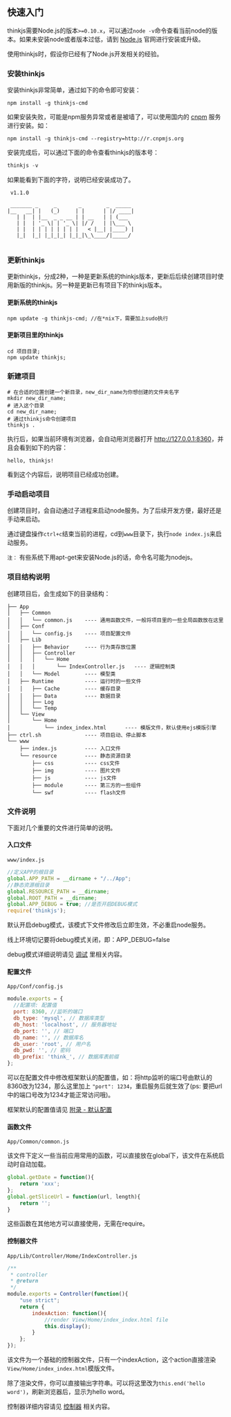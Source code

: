 ## 快速入门

thinkjs需要Node.js的版本`>=0.10.x`，可以通过`node -v`命令查看当前node的版本。如果未安装node或者版本过低，请到 [Node.js](http://nodejs.org/) 官网进行安装或升级。

使用thinkjs时，假设你已经有了Node.js开发相关的经验。


### 安装thinkjs

安装thinkjs非常简单，通过如下的命令即可安装：

```shell
npm install -g thinkjs-cmd
```

如果安装失败，可能是npm服务异常或者是被墙了，可以使用国内的 [cnpm](http://cnpmjs.org/) 服务进行安装。如：

```shell
npm install -g thinkjs-cmd --registry=http://r.cnpmjs.org
```

安装完成后，可以通过下面的命令查看thinkjs的版本号：

```js
thinkjs -v
```

如果能看到下面的字符，说明已经安装成功了。

```
 v1.1.0

 _______ _     _       _        _  _____ 
|__   __| |   (_)     | |      | |/ ____|
   | |  | |__  _ _ __ | | __   | | (___  
   | |  | '_ \| | '_ \| |/ /   | |\___ \ 
   | |  | | | | | | | |   < |__| |____) |
   |_|  |_| |_|_|_| |_|_|\_\____/|_____/ 
                                         
```


### 更新thinkjs

更新thinkjs，分成2种，一种是更新系统的thinkjs版本，更新后后续创建项目时使用新版的thinkjs。另一种是更新已有项目下的thinkjs版本。

#### 更新系统的thinkjs

```
npm update -g thinkjs-cmd; //在*nix下，需要加上sudo执行
```

#### 更新项目里的thinkjs

```
cd 项目目录;
npm update thinkjs;
```

### 新建项目

```shell
# 在合适的位置创建一个新目录，new_dir_name为你想创建的文件夹名字
mkdir new_dir_name; 
# 进入这个目录
cd new_dir_name;
# 通过thinkjs命令创建项目
thinkjs .
```

执行后，如果当前环境有浏览器，会自动用浏览器打开 <http://127.0.0.1:8360>，并且会看到如下的内容：

```
hello, thinkjs!
```

看到这个内容后，说明项目已经成功创建。


### 手动启动项目

创建项目时，会自动通过子进程来启动node服务。为了后续开发方便，最好还是手动来启动。

通过键盘操作`ctrl+c`结束当前的进程，cd到`www`目录下，执行`node index.js`来启动服务。

`注：` 有些系统下用apt-get来安装Node.js的话，命令名可能为nodejs。

### 项目结构说明
创建项目后，会生成如下的目录结构：

```
├── App
│   ├── Common
│   │   └── common.js    ---- 通用函数文件，一般将项目里的一些全局函数放在这里
│   ├── Conf
│   │   └── config.js    ---- 项目配置文件
│   ├── Lib
│   │   ├── Behavior     ---- 行为类存放位置
│   │   ├── Controller
│   │   │   └── Home
│   │   │       └── IndexController.js   ---- 逻辑控制类
│   │   └── Model        ---- 模型类
│   ├── Runtime          ---- 运行时的一些文件
│   │   ├── Cache        ---- 缓存目录
│   │   ├── Data         ---- 数据目录
│   │   ├── Log
│   │   └── Temp
│   └── View
│       └── Home
│           └── index_index.html      ---- 模版文件，默认使用ejs模版引擎
├── ctrl.sh              ---- 项目启动、停止脚本
└── www
    ├── index.js         ---- 入口文件
    └── resource         ---- 静态资源目录
        ├── css          ---- css文件
        ├── img          ---- 图片文件
        ├── js           ---- js文件
        ├── module       ---- 第三方的一些组件
        └── swf          ---- flash文件
```


### 文件说明

下面对几个重要的文件进行简单的说明。

#### 入口文件

`www/index.js`

```js
//定义APP的根目录
global.APP_PATH = __dirname + "/../App";
//静态资源根目录
global.RESOURCE_PATH = __dirname;
global.ROOT_PATH = __dirname;
global.APP_DEBUG = true; //是否开启DEBUG模式
require('thinkjs');
```

默认开启debug模式，该模式下文件修改后立即生效，不必重启node服务。

<div class="alert alert-warning">
    线上环境切记要将debug模式关闭，即：APP_DEBUG=false
</div>

debug模式详细说明请见 [调试](/doc/debug.html) 里相关内容。

#### 配置文件

`App/Conf/config.js`

```js
module.exports = {
  //配置项: 配置值
  port: 8360, //监听的端口
  db_type: 'mysql', // 数据库类型
  db_host: 'localhost', // 服务器地址
  db_port: '', // 端口
  db_name: '', // 数据库名
  db_user: 'root', // 用户名
  db_pwd: '', // 密码
  db_prefix: 'think_', // 数据库表前缀
};
```

可以在配置文件中修改框架默认的配置值，如：将http监听的端口号由默认的8360改为1234，那么这里加上 `"port": 1234`，重启服务后就生效了(ps: 要把url中的端口号改为1234才能正常访问哦)。

框架默认的配置值请见 [附录 - 默认配置](/doc/appendix#appendix_config)

#### 函数文件

`App/Common/common.js`

该文件下定义一些当前应用常用的函数，可以直接放在global下，该文件在系统启动时自动加载。

```js
global.getDate = function(){
    return 'xxx';
};
global.getSliceUrl = function(url, length){
    return '';
}
```

这些函数在其他地方可以直接使用，无需在require。


#### 控制器文件

`App/Lib/Controller/Home/IndexController.js`

```js
/**
 * controller
 * @return 
 */
module.exports = Controller(function(){
    "use strict";
    return {
        indexAction: function(){
            //render View/Home/index_index.html file
            this.display(); 
        }
    };
});
```

该文件为一个基础的控制器文件，只有一个indexAction，这个action直接渲染`View/Home/index_index.html`模版文件。

除了渲染文件，你可以直接输出字符串。可以将这里改为`this.end('hello word')`，刷新浏览器后，显示为hello word。

控制器详细内容请见 [控制器](/doc/controller.html) 相关内容。
